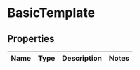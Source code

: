 
# BasicTemplate

## Properties
Name | Type | Description | Notes
------------ | ------------- | ------------- | -------------



